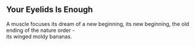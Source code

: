 Your Eyelids Is Enough
----------------------
A muscle focuses its dream of a new beginning, its new beginning, the old ending of the nature order -  
its winged moldy bananas.  
